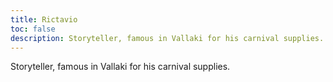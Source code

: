 ```yaml
---
title: Rictavio
toc: false
description: Storyteller, famous in Vallaki for his carnival supplies.
---
```


Storyteller, famous in Vallaki for his carnival supplies.